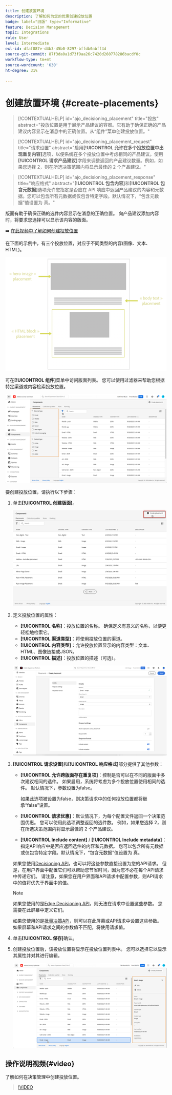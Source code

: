 ```yaml
---
title: 创建放置环境
description: 了解如何为您的优惠创建投放位置
badge: label="旧版" type="Informative"
feature: Decision Management
topic: Integrations
role: User
level: Intermediate
exl-id: dfaf887e-d4b3-45b0-8297-bffdb0abff4d
source-git-commit: 87f3da0a1d73f9aa26c7420d260778286bacdf0c
workflow-type: tm+mt
source-wordcount: '630'
ht-degree: 31%

---
```


# 创建放置环境 {#create-placements}

>[!CONTEXTUALHELP]
>id="ajo_decisioning_placement"
>title="投放"
>abstract="投放位置是用于展示产品建议的容器。它有助于确保正确的产品建议内容显示在消息中的正确位置。从“组件”菜单创建投放位置。"

>[!CONTEXTUALHELP]
>id="ajo_decisioning_placement_request"
>title="请求设置"
>abstract="启用&#x200B;**[!UICONTROL 允许在多个投放位置中出现重复内容]**&#x200B;选项，以便系统在多个投放位置中考虑相同的产品建议。使用&#x200B;**[!UICONTROL 请求产品建议]**&#x200B;字段来调整返回的产品建议数量。例如，如果您选择 2，则在所选决策范围内将显示最佳的 2 个产品建议。"

>[!CONTEXTUALHELP]
>id="ajo_decisioning_placement_response"
>title="响应格式"
>abstract="**[!UICONTROL 包含内容]**&#x200B;和&#x200B;**[!UICONTROL 包含元数据]**&#x200B;选项允许您指定是否应在 API 响应中返回产品建议的内容和元数据。您可以包含所有元数据或仅包含特定字段。默认情况下，“包含元数据”值设置为 真。"

版面有助于确保正确的选件内容显示在消息的正确位置。 向产品建议添加内容时，将要求您选择可以显示该内容的版面。

➡️ [在此视频中了解如何创建投放位置](#video)

在下面的示例中，有三个投放位置，对应于不同类型的内容(图像、文本、HTML)。

![](../assets/offers_placement_schema.png)

可在&#x200B;**[!UICONTROL 组件]**&#x200B;菜单中访问版面列表。 您可以使用过滤器来帮助您根据特定渠道或内容检索投放位置。

![](../assets/placements_filter.png)

要创建投放位置，请执行以下步骤：

1. 单击&#x200B;**[!UICONTROL 创建版面]**。

   ![](../assets/offers_placement_creation.png)

1. 定义投放位置的属性：

   * **[!UICONTROL 名称]**：投放位置的名称。 确保定义有意义的名称，以便更轻松地检索它。
   * **[!UICONTROL 渠道类型]**：将使用投放位置的渠道。
   * **[!UICONTROL 内容类型]**：允许投放位置显示的内容类型：文本、HTML、图像链接或JSON。
   * **[!UICONTROL 描述]**：投放位置的描述（可选）。

   ![](../assets/offers_placement_creation_properties.png)

1. **[!UICONTROL 请求设置]**&#x200B;和&#x200B;**[!UICONTROL 响应格式]**&#x200B;部分提供了其他参数：

   * **[!UICONTROL 允许跨版面存在重复项]**：控制是否可以在不同的版面中多次建议相同的选件。 如果启用，系统将考虑为多个投放位置使用相同的选件。 默认情况下，参数设置为false。

     如果此选项被设置为false，则决策请求中的任何投放位置都将继承“false”设置。

   * **[!UICONTROL 请求优惠]**：默认情况下，为每个配置文件返回一个决策范围优惠。 您可以使用此选项调整返回的选件数。 例如，如果您选择 2，则在所选决策范围内将显示最佳的 2 个产品建议。

   * **[!UICONTROL Include content]** / **[!UICONTROL Include metadata]**：指定API响应中是否应返回选件的内容和元数据。 您可以包含所有元数据或仅包含特定字段。默认情况下，“包含元数据”值设置为 真。

   如果您使用[Decisioning API](https://experienceleague.adobe.com/docs/journey-optimizer/using/offer-decisioning/api-reference/offer-delivery-api/decisioning-api.html?lang=zh-Hans)，也可以将这些参数直接设置为您的API请求。 但是，在用户界面中配置它们可以帮助您节省时间，因为您不必在每个API请求中传递它们。 请注意，如果您在用户界面和API请求中配置参数，则API请求中的值将优先于界面中的值。

   >[!NOTE]
   >
   >如果您使用的是[Edge Decisioning API](https://experienceleague.adobe.com/docs/journey-optimizer/using/offer-decisioning/api-reference/offer-delivery-api/edge-decisioning-api.html?lang=zh-Hans&)，则无法在请求中设置这些参数。 您需要在此屏幕中定义它们。
   >
   >如果您使用的是[批量决策API](../api-reference/offer-delivery-api/batch-decisioning-api.md)，则可以在此屏幕或API请求中设置这些参数。 如果屏幕和APi请求之间的参数值不匹配，将使用请求值。

1. 单击&#x200B;**[!UICONTROL 保存]**&#x200B;确认。

1. 创建投放位置后，该投放位置将显示在投放位置列表中。 您可以选择它以显示其属性并对其进行编辑。

   ![](../assets/placement_created.png)

## 操作说明视频{#video}

了解如何在决策管理中创建投放位置。

>[!VIDEO](https://video.tv.adobe.com/v/329372?quality=12)

